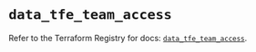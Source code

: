 # `data_tfe_team_access`

Refer to the Terraform Registry for docs: [`data_tfe_team_access`](https://registry.terraform.io/providers/hashicorp/tfe/0.62.0/docs/data-sources/team_access).
